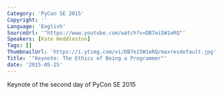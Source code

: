 ```yaml
---
Category: 'PyCon SE 2015'
Copyright: ''
Language: 'English'
SourceUrl: '"https://www.youtube.com/watch?v=DB7ei5W1eRQ"'
Speakers: [Kate Heddleston]
Tags: []
ThumbnailUrl: 'https://i.ytimg.com/vi/DB7ei5W1eRQ/maxresdefault.jpg'
Title: '"Keynote: The Ethics of Being a Programmer"'
date: '2015-05-25'
---
```

Keynote of the second day of PyCon SE 2015